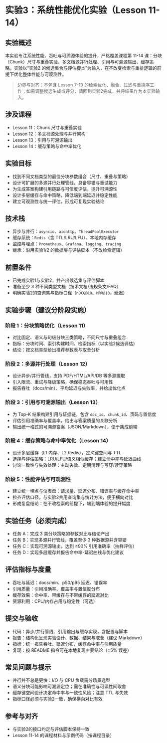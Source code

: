 # 实验3：系统性能优化实验（Lesson 11-14）

## 实验概述

本实验专注系统性能、吞吐与可溯源体验的提升，严格覆盖课程第 11-14 课：分块（Chunk）尺寸与重叠实验、多文档源并行处理、引用与可溯源输出、缓存策略。实验以“实验2 的候选集合与评估脚本”为输入，在不改变检索与重排逻辑的前提下优化整体性能与可观测性。

> 边界与对齐：不包含 Lesson 7-10 的检索优化、融合、过滤与重排序工作；如需调整候选生成或评分，请回到实验2完成，并将结果作为本实验输入。

## 涉及课程
- Lesson 11：Chunk 尺寸与重叠实验
- Lesson 12：多文档源处理与并行架构
- Lesson 13：引用与可溯源输出
- Lesson 14：缓存策略与命中率优化

## 实验目标
- 找到不同文档类型的最佳分块参数组合（尺寸、重叠与策略）
- 设计可扩展的多源并行处理管线，具备容错与重试能力
- 为生成答案构建引用链路与可信度评估，提升可溯源性
- 设计多层缓存与命中策略，降低端到端延迟并稳定性能
- 建立可观测性与统一评估，形成可复现实验结论

## 技术栈
- 异步与并行：`asyncio`、`aiohttp`、`ThreadPoolExecutor`
- 缓存系统：`Redis`（含 TTL/LRU/LFU）、本地内存缓存
- 监控与埋点：`Prometheus`、`Grafana`、`logging`、`tracing`
- 继承：沿用实验1/2 的数据层与评估脚本（不改检索逻辑）

## 前置条件
- 已完成实验1与实验2，并产出候选集与评估脚本
- 准备至少 3 种不同类型文档（技术文档/法规条文/FAQ）
- 明确实验2的查询集与指标口径（`nDCG@10`、`MRR@10`、延迟）

## 实验步骤（建议分阶段实施）

### 阶段 1：分块策略优化（Lesson 11）
- 对比固定、语义与句级分块三类策略，不同尺寸与重叠组合
- 指标：分块时间、索引构建时间、检索指标（以实验2候选评估）
- 结论：按文档类型给出推荐参数表与取舍分析

### 阶段 2：多源并行处理（Lesson 12）
- 设计异步/并行管线，支持 PDF/HTML/API/DB 等多源摄取
- 引入限流、重试与降级策略，确保稳态吞吐与可用性
- 报告吞吐（docs/min）、平均延迟与失败率，并给出优化点

### 阶段 3：引用与可溯源输出（Lesson 13）
- 为 Top-K 结果构建引用与证据链，包含 `doc_id`、`chunk_id`、页码与置信度
- 评估引用准确率与覆盖率，给出与答案质量的关联分析
- 输出统一格式的可溯源答案（JSON/Markdown），便于集成前端

### 阶段 4：缓存策略与命中率优化（Lesson 14）
- 设计多层缓存（L1 内存、L2 Redis），定义键空间与 TTL
- 选择与评估策略：LRU/LFU/语义相似缓存；建立命中率与延迟曲线
- 讨论一致性与失效处理：主动失效、定期清理与写穿/读穿策略

### 阶段 5：性能评估与可观测性
- 建立统一埋点与仪表盘：请求量、延迟分布、错误率与缓存命中率
- 拉齐评估口径，与实验2共用查询集与统计方法，便于横向对比
- 形成复盘结论：在不改检索的前提下，端到端体验的提升幅度

## 实验任务（必须完成）
- 任务 A：完成 3 类分块策略的参数对比与结论产出
- 任务 B：实现多源并行管线，覆盖至少 3 种数据源并含容错
- 任务 C：实现可溯源输出，达到 ≥90% 引用准确率（抽样评估）
- 任务 D：实现多层缓存并报告命中率-延迟曲线与优化建议

## 评估指标与度量
- 吞吐与延迟：docs/min、p50/p95 延迟、错误率
- 引用质量：引用准确率、覆盖率与置信度分布
- 缓存效果：命中率、带缓存与不带缓存的延迟对比
- 资源利用：CPU/内存占用与稳定性（可选）

## 提交与验收
- 代码：异步/并行管线、引用输出与缓存实现，含配置与脚本
- 报告：结构化呈现实验设计、数据、结果与取舍（建议 Markdown）
- 指标：统一报告吞吐、延迟分布、缓存命中率与引用质量
- 复现：按 README 指令可在本地复现主要结论（±5% 误差）

## 常见问题与提示
- 并行并不总是更快：I/O 与 CPU 负载需分场景选型
- 语义分块可能影响可溯源定位；需在准确性与可读性间取舍
- 缓存键空间设计决定命中率与一致性风险；注意 TTL 与失效
- 指标口径必须与实验2一致，确保横向对比有效

## 参考与对齐
- 与实验2的接口约定与评估脚本保持一致
- Lesson 11-14 的课程材料与示例代码（按课程目录）